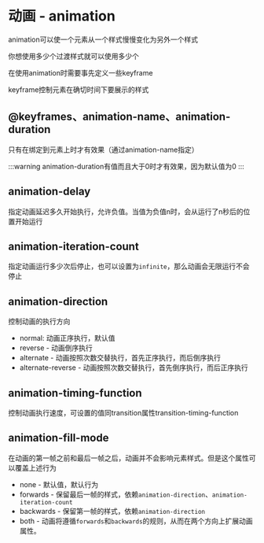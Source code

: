 # 动画 - animation

animation可以使一个元素从一个样式慢慢变化为另外一个样式

你想使用多少个过渡样式就可以使用多少个

在使用animation时需要事先定义一些keyframe

keyframe控制元素在确切时间下要展示的样式

## @keyframes、animation-name、animation-duration

只有在绑定到元素上时才有效果（通过animation-name指定）

:::warning
animation-duration有值而且大于0时才有效果，因为默认值为0
:::

## animation-delay

指定动画延迟多久开始执行，允许负值。当值为负值n时，会从运行了n秒后的位置开始运行

## animation-iteration-count

指定动画运行多少次后停止，也可以设置为`infinite`，那么动画会无限运行不会停止

## animation-direction

控制动画的执行方向

- normal: 动画正序执行，默认值
- reverse - 动画倒序执行
- alternate - 动画按照次数交替执行，首先正序执行，而后倒序执行
- alternate-reverse - 动画按照次数交替执行，首先倒序执行，而后正序执行

## animation-timing-function

控制动画执行速度，可设置的值同transition属性transition-timing-function

## animation-fill-mode

在动画的第一帧之前和最后一帧之后，动画并不会影响元素样式。但是这个属性可以覆盖上述行为

- none - 默认值，默认行为
- forwards - 保留最后一帧的样式，依赖`animation-direction`、`animation-iteration-count`
- backwards - 保留第一帧的样式，依赖`animation-direction`
- both - 动画将遵循`forwards`和`backwards`的规则，从而在两个方向上扩展动画属性。
